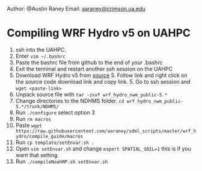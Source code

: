 Author: @Austin Raney
Email: aaraney@crimson.ua.edu

# Compiling WRF Hydro v5 on UAHPC
1. ssh into the UAHPC.
2. Enter `vim ~/.bashrc`
3. Paste the bashrc file from github to the end of your .bashrc
4. Exit the terminal and restart another ssh session on the UAHPC
5. Download WRF Hydro v5 from [source](https://ral.ucar.edu/projects/wrf_hydro/model-code)
    5. Follow link and right click on the source code download link and copy link.
    5. Go to ssh session and `wget <paste-link>`
6. Unpack source file with `tar -zxvf wrf_hydro_nwm_public-5.*`
7. Change directories to the NDHMS folder. `cd wrf_hydro_nwm_public-5.*/trunk/NDHMS/`
8. Run `./configure` select option 3
9. Run `rm macros`
10. Paste `wget https://raw.githubusercontent.com/aaraney/sdml_scripts/master/wrf_hydro/compile_guide/macros`
11. Run `cp template/setEnvar.sh .`
12. Open `vim setEnvar.sh` and change `export SPATIAL_SOIL=1` this is if you want that setting.
13. Run `./compileNoahMP.sh setEnvar.sh`